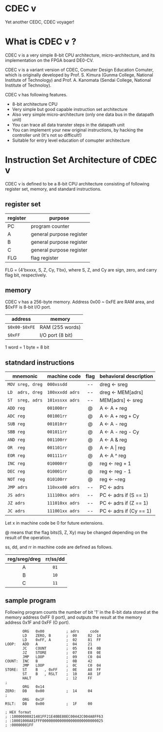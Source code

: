 # CDEC v
Yet another CEDC, CDEC voyager!

# What is CDEC v ?
CDEC v is a very simple 8-bit CPU architecture, micro-architecture,
and its implementation on the FPGA board DE0-CV.

CDEC v is a variant version of CDEC, Comuter Design Education Comuter,
which is originally developed by 
Prof. S. Kimura (Gunma College, National Institute of Technology) and
Prof. A. Kanomata (Sendai College, National Institute of Technoloy).

CDEC v has following features.

- 8-bit architecture CPU
- Very simple but good capable instruction set architecture
- Also very simple micro-architecture (only one data bus in the datapath unit)
- You can trace all data transter steps in the datapath unit
- You can implement your new original instructions, by hacking the controller unit (It's not so difficult!)
- Suitable for entry level education of comupter architecture


# Instruction Set Architecture of CDEC v
CDEC v is defined to be a 8-bit CPU architecture consisting of following register set, memory, and standard instructions.

## register set 

| register | purpose                |
|----------|------------------------|
| PC       | program counter        |
| A        |general purpose register|
| B        |general purpose register|
| C        |general purpose register|
| FLG      |flag register           |

FLG = {4'bxxxx, S, Z, Cy, 1'bx}, where S, Z, and Cy are sign, zero, and carry flag bit, respectively. 

## memory

CDEC v has a 256-byte memory. Address 0x00 ~ 0xFE are RAM area, and $0xFF is 8-bit I/O port.

| address     | memory            |
|-------------|-------------------|
|`$0x00-$0xFE`| RAM (255 words)   |
|`$0xFF      `| I/O port (8 bit)  |
1 word = 1 byte = 8 bit

## statndard instructions

| mnemonic       | machine code  | flag | behavioral description |
|----------------|---------------|:----:|------------------------|
|`MOV sreg, dreg`|`000xssdd`     |  --  | dreg <- sreg           |
|`LD  adrs, dreg`|`100xxxdd adrs`|  --  | dreg <- MEM[adrs]      |
|`ST  sreg, adrs`|`101xssxx adrs`|  --  | MEM[adrs] <- sreg      |
|`ADD reg       `|`001000rr`     |  @   | A <- A + reg           |
|`ADC reg       `|`001001rr`     |  @   | A <- A + reg + Cy      |
|`SUB reg       `|`001010rr`     |  @   | A <- A - reg           |
|`SBB reg       `|`001011rr`     |  @   | A <- A - reg - Cy      |
|`AND reg       `|`001100rr`     |  @   | A <- A & reg           |
|`OR  reg       `|`001101rr`     |  @   | A <- A \| reg          |
|`EOR reg       `|`001111rr`     |  @   | A <- A ^ reg           |
|`INC reg       `|`010000rr`     |  @   | reg <- reg + 1         |
|`DEC reg       `|`010001rr`     |  @   | reg <- reg - 1         |
|`NOT reg       `|`010100rr`     |  @   | reg <- ~reg            |
|`JMP adrs      `|`110xxx00 adrs`|  --  | PC <- adrs             |
|`JS adrs       `|`111100xx adrs`|  --  | PC <- adrs if (S == 1) |
|`JZ adrs       `|`111010xx adrs`|  --  | PC <- adrs if (Z == 1) |
|`JC adrs       `|`111001xx adrs`|  --  | PC <- adrs if (Cy == 1)|

Let x in machine code be 0 for future extensions.

@ means that the flag bits(S, Z, Xy) may be changed
depending on the result of the operation.

ss, dd, and rr in machine code are defined as follows.

| reg/sreg/dreg | rr/ss/dd |
|:-------------:|:--------:|
| A             |`01`      | 
| B             |`10`      |
| C             |`11`      |

## sample program

Following program counts the number of bit '1' in
the 8-bit data stored at the memory address 0xFF (I port),
and outputs the result at the memory address 0x1F and 0xFF (O port).

``` [bitcount.asm]
        ORG   0x00          ; adrs     code
        LD    ZERO, B       ;  00     82  14
        LD    0xFF, A       ;  02     81  FF
LOOP:   ADD   A             ;  04     21
        JC    COUNT         ;  05     E4  0B
        JZ    STORE         ;  07     E8  0E
        JMP   LOOP          ;  09     C0  04
COUNT:  INC   B             ;  0B     42
        JMP   LOOP          ;  0C     C0  04
STORE:  ST    B   , 0xFF    ;  0E     A8  FF
        ST    B   , RSLT    ;  10     A8  1F
        HALT                ;  12     FF
;
        ORG   0x14
ZERO:   DB    0x00          ;  14     04
;
        ORG   0x1F
RSLT:   DB    0x00          ;  1F     00

; HEX format
; :10000000821481FF21E40BE80EC00442C004A8FF63
; :10001000A81FFF0000000000000000000000000025
; :00000001FF
```
